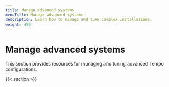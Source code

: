 ```yaml
---
title: Manage advanced systems
menuTitle: Manage advanced systems
description: Learn how to manage and tune complex installations.
weight: 450
---
```


# Manage advanced systems

This section provides resources for managing and tuning advanced Tempo configurations.

{{< section >}}
